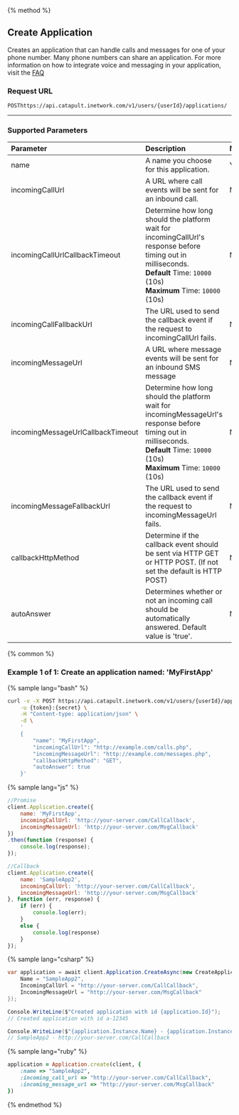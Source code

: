 {% method %}
## Create Application
Creates an application that can handle calls and messages for one of your phone number. Many phone numbers can share an application. For more information on how to integrate voice and messaging in your application, visit the <a href="https://dev.bandwidth.com/faq/#general">FAQ</a>

### Request URL

<code class="post">POST</code>`https://api.catapult.inetwork.com/v1/users/{userId}/applications/`

---

### Supported Parameters
| Parameter                         | Description                                                                                                                                                                                | Mandatory |
|:----------------------------------|:-------------------------------------------------------------------------------------------------------------------------------------------------------------------------------------------|:----------|
| name                              | A name you choose for this application.                                                                                                                                                    | Yes       |
| incomingCallUrl                   | A URL where call events will be sent for an inbound call.                                                                                                                                  | No        |
| incomingCallUrlCallbackTimeout    | Determine how long should the platform wait for incomingCallUrl's response before timing out in milliseconds. <br> **Default** Time: `10000` (10s) <br> **Maximum** Time: `10000` (10s)    | No        |
| incomingCallFallbackUrl           | The URL used to send the callback event if the request to incomingCallUrl fails.                                                                                                           | No        |
| incomingMessageUrl                | A URL where message events will be sent for an inbound SMS message                                                                                                                         | No        |
| incomingMessageUrlCallbackTimeout | Determine how long should the platform wait for incomingMessageUrl's response before timing out in milliseconds. <br> **Default** Time: `10000` (10s) <br> **Maximum** Time: `10000` (10s) | No        |
| incomingMessageFallbackUrl        | The URL used to send the callback event if the request to incomingMessageUrl fails.                                                                                                        | No        |
| callbackHttpMethod                | Determine if the callback event should be sent via HTTP GET or HTTP POST. (If not set the default is HTTP POST)                                                                            | No        |
| autoAnswer                        | Determines whether or not an incoming call should be automatically answered. Default value is 'true'.                                                                                      | No        |

{% common %}
### Example 1 of 1: Create an application named: 'MyFirstApp'


{% sample lang="bash" %}

```bash
curl -v -X POST https://api.catapult.inetwork.com/v1/users/{userId}/applications \
	-u {token}:{secret} \
	-H "Content-type: application/json" \
	-d \
	'
	{
		"name": "MyFirstApp",
		"incomingCallUrl": "http://example.com/calls.php",
		"incomingMessageUrl": "http://example.com/messages.php",
		"callbackHttpMethod": "GET",
		"autoAnswer": true
	}'
```

{% sample lang="js" %}

```js
//Promise
client.Application.create({
	name: 'MyFirstApp',
	incomingCallUrl: 'http://your-server.com/CallCallback',
	incomingMessageUrl: 'http://your-server.com/MsgCallback'
})
.then(function (response) {
	console.log(response);
});

//Callback
client.Application.create({
	name: 'SampleApp2',
	incomingCallUrl: 'http://your-server.com/CallCallback',
	incomingMessageUrl: 'http://your-server.com/MsgCallback'
}, function (err, response) {
	if (err) {
		console.log(err);
	}
	else {
		console.log(response)
	}
});
```
{% sample lang="csharp" %}

```csharp
var application = await client.Application.CreateAsync(new CreateApplicationData{
	Name = "SampleApp2",
	IncomingCallUrl = "http://your-server.com/CallCallback",
	IncomingMessageUrl = "http://your-server.com/MsgCallback"
});

Console.WriteLine($"Created application with id {application.Id}");
// Created application with id a-12345

Console.WriteLine($"{application.Instance.Name} - {application.Instance.IncomingCallUrl}");
// SampleApp2 - http://your-server.com/CallCallback
```

{% sample lang="ruby" %}

```ruby
application = Application.create(client, {
	:name => "SampleApp2",
	:incoming_call_url => "http://your-server.com/CallCallback",
	:incoming_message_url => "http://your-server.com/MsgCallback"
})
```
{% endmethod %}
